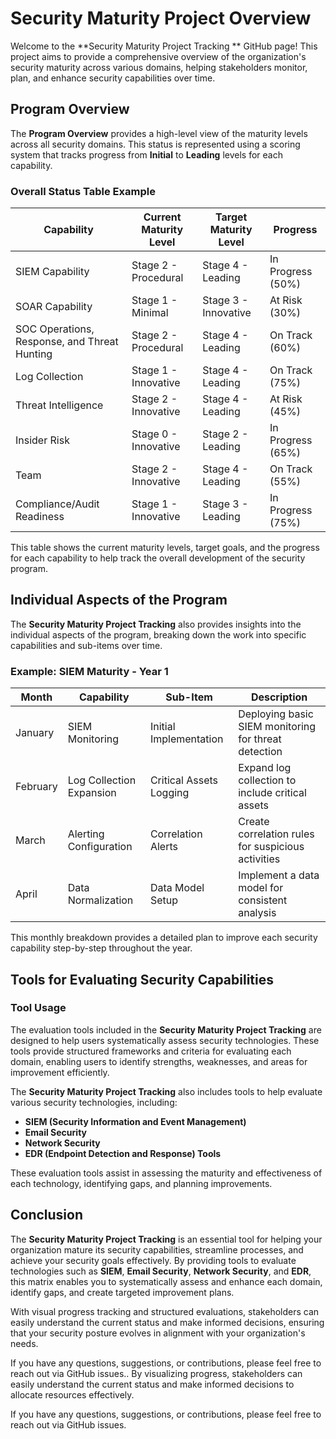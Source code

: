 # Security Maturity Project Overview

Welcome to the **Security Maturity Project Tracking ** GitHub page! This project aims to provide a comprehensive overview of the organization's security maturity across various domains, helping stakeholders monitor, plan, and enhance security capabilities over time.


## Program Overview

The **Program Overview** provides a high-level view of the maturity levels across all security domains. This status is represented using a scoring system that tracks progress from **Initial** to **Leading** levels for each capability.

### Overall Status Table Example
| **Capability**           | **Current Maturity Level** | **Target Maturity Level** | **Progress**       |
|--------------------------|----------------------------|---------------------------|---------------------|
| SIEM Capability          | Stage 2 - Procedural       | Stage 4 - Leading         | In Progress (50%)   |
| SOAR Capability          | Stage 1 - Minimal          | Stage 3 - Innovative      | At Risk (30%)       |
| SOC Operations, Response, and Threat Hunting | Stage 2 - Procedural | Stage 4 - Leading         | On Track (60%)      |
| Log Collection           | Stage 1 - Innovative       | Stage 4 - Leading         | On Track (75%)      |
| Threat Intelligence      | Stage 2 - Innovative       | Stage 4 - Leading         | At Risk (45%)       |
| Insider Risk             | Stage 0 - Innovative       | Stage 2 - Leading         | In Progress (65%)   |
| Team                     | Stage 2 - Innovative       | Stage 4 - Leading         | On Track (55%)      |
| Compliance/Audit Readiness | Stage 1 - Innovative     | Stage 3 - Leading         | In Progress (75%)   |

This table shows the current maturity levels, target goals, and the progress for each capability to help track the overall development of the security program.

## Individual Aspects of the Program

The **Security Maturity Project Tracking** also provides insights into the individual aspects of the program, breaking down the work into specific capabilities and sub-items over time.

### Example: SIEM Maturity - Year 1

| **Month**   | **Capability**           | **Sub-Item**              | **Description**                                      |
|-------------|--------------------------|---------------------------|------------------------------------------------------|
| January     | SIEM Monitoring          | Initial Implementation    | Deploying basic SIEM monitoring for threat detection |
| February    | Log Collection Expansion | Critical Assets Logging   | Expand log collection to include critical assets     |
| March       | Alerting Configuration   | Correlation Alerts        | Create correlation rules for suspicious activities   |
| April       | Data Normalization       | Data Model Setup          | Implement a data model for consistent analysis       |

This monthly breakdown provides a detailed plan to improve each security capability step-by-step throughout the year.

## Tools for Evaluating Security Capabilities

### Tool Usage
The evaluation tools included in the **Security Maturity Project Tracking** are designed to help users systematically assess security technologies. These tools provide structured frameworks and criteria for evaluating each domain, enabling users to identify strengths, weaknesses, and areas for improvement efficiently.

The **Security Maturity Project Tracking** also includes tools to help evaluate various security technologies, including:

- **SIEM (Security Information and Event Management)**
- **Email Security**
- **Network Security**
- **EDR (Endpoint Detection and Response) Tools**

These evaluation tools assist in assessing the maturity and effectiveness of each technology, identifying gaps, and planning improvements.

## Conclusion

The **Security Maturity Project Tracking** is an essential tool for helping your organization mature its security capabilities, streamline processes, and achieve your security goals effectively. By providing tools to evaluate technologies such as **SIEM**, **Email Security**, **Network Security**, and **EDR**, this matrix enables you to systematically assess and enhance each domain, identify gaps, and create targeted improvement plans.

With visual progress tracking and structured evaluations, stakeholders can easily understand the current status and make informed decisions, ensuring that your security posture evolves in alignment with your organization's needs.

If you have any questions, suggestions, or contributions, please feel free to reach out via GitHub issues.. By visualizing progress, stakeholders can easily understand the current status and make informed decisions to allocate resources effectively.

If you have any questions, suggestions, or contributions, please feel free to reach out via GitHub issues.

